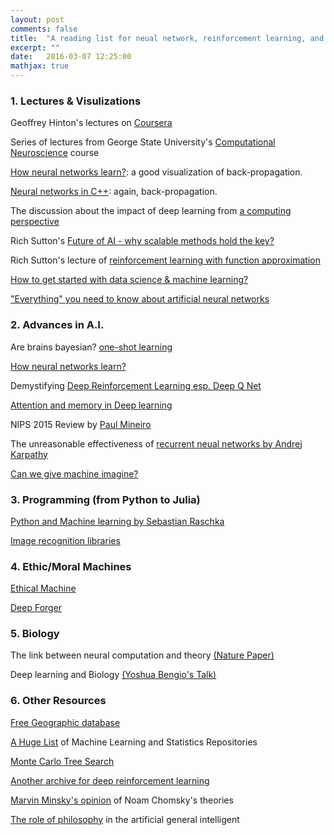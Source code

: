 ```yaml
---
layout: post
comments: false
title:  "A reading list for neual network, reinforcement learning, and the related"
excerpt: ""
date:   2016-03-07 12:25:00
mathjax: true
---
```


### 1. Lectures & Visulizations  

Geoffrey Hinton's lectures on [Coursera](https://class.coursera.org/neuralnets-2012-001)

Series of lectures from George State University's [Computational Neuroscience](http://www.ni.gsu.edu/~rclewley/Teaching/CompNeuro/NEUR4030.html) course

[How neural networks learn?](http://mwskirpan.com/NN_viz/): a good visualization of back-propagation.

[Neural networks in C++](https://vimeo.com/19569529): again, back-propagation.

The discussion about the impact of deep learning from [a computing perspective](https://medium.com/@cdixon/what-s-next-in-computing-e54b870b80cc#.gs9lyrj5p)

Rich Sutton's [Future of AI - why scalable methods hold the key?](https://www.youtube.com/watch?v=pD-FWetbvN8)

Rich Sutton's lecture of [reinforcement learning with function approximation](http://research.microsoft.com/apps/video/default.aspx?id=259577&r=1)

[How to get started with data science & machine learning?](https://machinelearningmastery.com/how-a-beginner-used-small-projects-to-get-started-in-machine-learning-and-compete-on-kaggle/)

["Everything" you need to know about artificial neural networks](https://medium.com/technology-invention-and-more/everything-you-need-to-know-about-artificial-neural-networks-57fac18245a1#.akf6nkioa)

### 2. Advances in A.I.

Are brains bayesian? [one-shot learning](http://blogs.scientificamerican.com/cross-check/are-brains-bayesian/?wt.mc=SA_Twitter-Share)

[How neural networks learn?](http://blog.fastforwardlabs.com/post/129793362663/how-do-neural-networks-learn)

Demystifying [Deep Reinforcement Learning esp. Deep Q Net](http://www.nervanasys.com/demystifying-deep-reinforcement-learning/)

[Attention and memory in Deep learning](http://www.wildml.com/2016/01/attention-and-memory-in-deep-learning-and-nlp/)

NIPS 2015 Review by [Paul Mineiro](http://www.machinedlearnings.com/2015/12/nips-2015-review.html?spref=tw)

The unreasonable effectiveness of [recurrent neual networks by Andrej Karpathy](http://karpathy.github.io/2015/05/21/rnn-effectiveness/)

[Can we give machine imagine?](http://science.sciencemag.org/content/350/6266/1332)


### 3. Programming (from Python to Julia)

[Python and Machine learning by Sebastian Raschka](http://sebastianraschka.com/books.html)

[Image recognition libraries](http://www.cegapo.com/image-processing-libraries-w-12015/)


### 4. Ethic/Moral Machines

[Ethical Machine](http://ethicalmachines.com/) 

[Deep Forger](https://twitter.com/deepforger)


### 5. Biology

The link between neural computation and theory [(Nature Paper)](http://www.nature.com/articles/nn.4261.epdf?shared_access_token=iIMHSGKc86Nm2gubIXWhcdRgN0jAjWel9jnR3ZoTv0OqXoU-9dsuNI-Y39ZQONDLTF7tZlMHAGEROyzcPvN9sqhHNjeue-9BuyLPvYtq-MtPb50ptuCBDEndSaHWuVikVNzCNhW0qauJpqyDMT88dlLhwcIiQ5nCIx4R4vGBm6U%3D)

Deep learning and Biology [(Yoshua Bengio's Talk)](https://www.youtube.com/watch?v=lKVIXI8Djv4)



### 6. Other Resources

[Free Geographic database](https://github.com/delight-im/FreeGeoDB)

[A Huge List](http://blog.josephmisiti.com/a-huge-list-of-machine-learning-repositories/) of Machine Learning and Statistics Repositories

[Monte Carlo Tree Search](http://mcts.ai/about/index.html)

[Another archive for deep reinforcement learning](https://github.com/junhyukoh/deep-reinforcement-learning-papers)

[Marvin Minsky's opinion](http://www.webofstories.com/play/marvin.minsky/33) of Noam Chomsky's theories

[The role of philosophy](https://www.theguardian.com/science/2012/oct/03/philosophy-artificial-intelligence?CMP=share_btn_fb) in the artificial general intelligent
